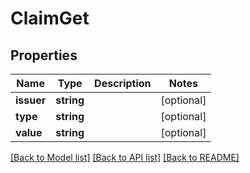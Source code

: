 # ClaimGet

## Properties
Name | Type | Description | Notes
------------ | ------------- | ------------- | -------------
**issuer** | **string** |  | [optional] 
**type** | **string** |  | [optional] 
**value** | **string** |  | [optional] 

[[Back to Model list]](../README.md#documentation-for-models) [[Back to API list]](../README.md#documentation-for-api-endpoints) [[Back to README]](../README.md)


